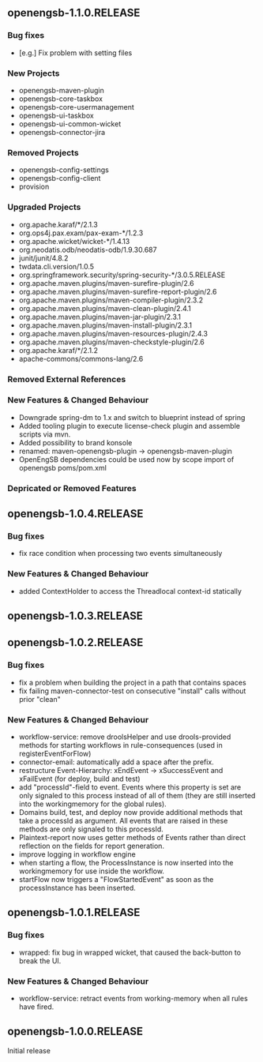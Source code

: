 openengsb-1.1.0.RELEASE
-----------------------

### Bug fixes
  * [e.g.] Fix problem with setting files

### New Projects
  * openengsb-maven-plugin
  * openengsb-core-taskbox
  * openengsb-core-usermanagement
  * openengsb-ui-taskbox
  * openengsb-ui-common-wicket
  * openengsb-connector-jira

### Removed Projects
  * openengsb-config-settings
  * openengsb-config-client
  * provision

### Upgraded Projects
  * org.apache.karaf/*/2.1.3
  * org.ops4j.pax.exam/pax-exam-*/1.2.3
  * org.apache.wicket/wicket-*/1.4.13
  * org.neodatis.odb/neodatis-odb/1.9.30.687
  * junit/junit/4.8.2
  * twdata.cli.version/1.0.5
  * org.springframework.security/spring-security-*/3.0.5.RELEASE
  * org.apache.maven.plugins/maven-surefire-plugin/2.6
  * org.apache.maven.plugins/maven-surefire-report-plugin/2.6
  * org.apache.maven.plugins/maven-compiler-plugin/2.3.2
  * org.apache.maven.plugins/maven-clean-plugin/2.4.1
  * org.apache.maven.plugins/maven-jar-plugin/2.3.1
  * org.apache.maven.plugins/maven-install-plugin/2.3.1
  * org.apache.maven.plugins/maven-resources-plugin/2.4.3
  * org.apache.maven.plugins/maven-checkstyle-plugin/2.6
  * org.apache.karaf/*/2.1.2
  * apache-commons/commons-lang/2.6

### Removed External References

### New Features & Changed Behaviour
  * Downgrade spring-dm to 1.x and switch to blueprint instead of spring
  * Added tooling plugin to execute license-check plugin and assemble scripts via mvn.
  * Added possibility to brand konsole
  * renamed: maven-openengsb-plugin -> openengsb-maven-plugin
  * OpenEngSB dependencies could be used now by scope import of openengsb poms/pom.xml

### Depricated or Removed Features

openengsb-1.0.4.RELEASE
-----------------------

### Bug fixes
  * fix race condition when processing two events simultaneously

### New Features & Changed Behaviour
  * added ContextHolder to access the Threadlocal context-id statically


openengsb-1.0.3.RELEASE
-----------------------

openengsb-1.0.2.RELEASE
-----------------------

### Bug fixes
  * fix a problem when building the project in a path that contains spaces
  * fix failing maven-connector-test on consecutive "install" calls without prior "clean"

### New Features & Changed Behaviour
  * workflow-service: remove droolsHelper and use drools-provided methods for starting workflows in rule-consequences (used in registerEventForFlow)
  * connector-email: automatically add a space after the prefix.
  * restructure Event-Hierarchy: xEndEvent -> xSuccessEvent and xFailEvent (for deploy, build and test)
  * add "processId"-field to event. Events where this property is set are only signaled to this process instead of all of them (they are still inserted into the workingmemory for the global rules).
  * Domains build, test, and deploy now provide additional methods that take a processId as argument. All events that are raised in these methods are only signaled to this processId.
  * Plaintext-report now uses getter methods of Events rather than direct reflection on the fields for report generation.
  * improve logging in workflow engine
  * when starting a flow, the ProcessInstance is now inserted into the workingmemory for use inside the workflow.
  * startFlow now triggers a "FlowStartedEvent" as soon as the processInstance has been inserted.

openengsb-1.0.1.RELEASE
-----------------------

### Bug fixes
  * wrapped: fix bug in wrapped wicket, that caused the back-button to break the UI.

### New Features & Changed Behaviour
  * workflow-service: retract events from working-memory when all rules have fired.

openengsb-1.0.0.RELEASE
-----------------------

Initial release

